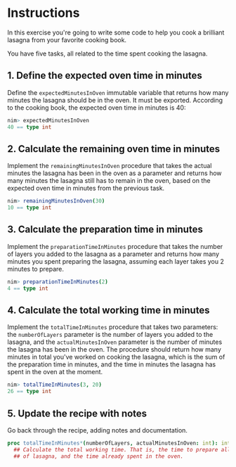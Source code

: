 # Instructions

In this exercise you're going to write some code to help you cook a brilliant lasagna from your favorite cooking book.

You have five tasks, all related to the time spent cooking the lasagna.

## 1. Define the expected oven time in minutes

Define the `expectedMinutesInOven` immutable variable that returns how many minutes the lasagna should be in the oven.
It must be exported.
According to the cooking book, the expected oven time in minutes is 40:

```nim
nim> expectedMinutesInOven
40 == type int
```

## 2. Calculate the remaining oven time in minutes

Implement the `remainingMinutesInOven` procedure that takes the actual minutes the lasagna has been in the oven as a parameter and returns how many minutes the lasagna still has to remain in the oven, based on the expected oven time in minutes from the previous task.

```nim
nim> remainingMinutesInOven(30)
10 == type int
```

## 3. Calculate the preparation time in minutes

Implement the `preparationTimeInMinutes` procedure that takes the number of layers you added to the lasagna as a parameter and returns how many minutes you spent preparing the lasagna, assuming each layer takes you 2 minutes to prepare.

```nim
nim> preparationTimeInMinutes(2)
4 == type int
```

## 4. Calculate the total working time in minutes

Implement the `totalTimeInMinutes` procedure that takes two parameters: the `numberOfLayers` parameter is the number of layers you added to the lasagna, and the `actualMinutesInOven` parameter is the number of minutes the lasagna has been in the oven.
The procedure should return how many minutes in total you've worked on cooking the lasagna, which is the sum of the preparation time in minutes, and the time in minutes the lasagna has spent in the oven at the moment.

```nim
nim> totalTimeInMinutes(3, 20)
26 == type int
```

## 5. Update the recipe with notes

Go back through the recipe, adding notes and documentation.

```nim
proc totalTimeInMinutes*(numberOfLayers, actualMinutesInOven: int): int =
  ## Calculate the total working time. That is, the time to prepare all the layers
  ## of lasagna, and the time already spent in the oven.
```
